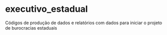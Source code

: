 # executivo_estadual
Códigos de produção de dados e relatórios com dados para iniciar o projeto de burocracias estaduais
